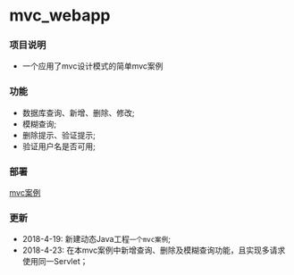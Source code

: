 # mvc_webapp


### 项目说明
 - 一个应用了mvc设计模式的简单mvc案例
 
### 功能
 - 数据库查询、新增、删除、修改;
 - 模糊查询;
 - 删除提示、验证提示;
 - 验证用户名是否可用;


### 部署

[mvc案例](http://47.106.11.169:8080/mvc_sql_action/mvc_started_page.jsp)
 
### 更新

 - 2018-4-19: 新建动态Java工程`一个mvc案例`;
 - 2018-4-23: 在本mvc案例中新增查询、删除及模糊查询功能，且实现多请求使用同一Servlet；
